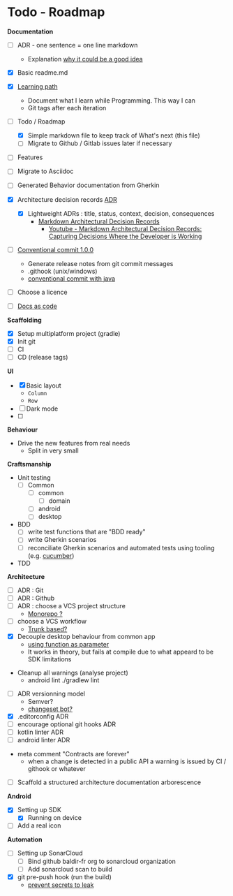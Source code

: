 # Todo - Roadmap

**Documentation**

- [ ] ADR - one sentence = one line markdown
  - Explanation [why it could be a good idea](https://asciidoctor.org/docs/asciidoc-recommended-practices/#one-sentence-per-line)
- [X] Basic readme.md
- [X] [Learning path](Learning_path.md)
  - Document what I learn while Programming. This way I can
  - Git tags after each iteration
- [ ] Todo / Roadmap
  - [X] Simple markdown file to keep track of What's next (this file)
  - [ ] Migrate to Github / Gitlab issues later if necessary
- [ ] Features
- [ ] Migrate to Asciidoc
- [ ] Generated Behavior documentation from Gherkin
- [X] Architecture decision records [ADR](https://adr.github.io/)
  - [X] Lightweight ADRs : title, status, context, decision, consequences
    - [Markdown Architectural Decision Records](https://adr.github.io/madr/)
      - [Youtube - Markdown Architectural Decision Records: Capturing Decisions Where the Developer is Working](https://www.youtube.com/watch?v=t04uboZ9Lks)
- [ ] [Conventional commit 1.0.0](https://www.conventionalcommits.org/en/v1.0.0/)
  - Generate release notes from git commit messages
  - .githook (unix/windows)
  - [conventional commit with java](https://dwmkerr.com/conventional-commits-and-semantic-versioning-for-java/)
- [ ] Choose a licence
- [ ] [Docs as code](https://www.writethedocs.org/guide/docs-as-code/)


**Scaffolding**

- [x] Setup multiplatform project (gradle)
- [x] Init git
- [ ] CI
- [ ] CD (release tags)

**UI**

- [x] Basic layout
    - `Column`
    - `Row`
- [ ] Dark mode
- [ ]

**Behaviour**

- Drive the new features from real needs
  - Split in very small

**Craftsmanship**

- Unit testing
  - [ ] Common
    - [ ] common
      - [ ] domain
    - [ ] android
    - [ ] desktop  
- BDD
  - [ ] write test functions that are "BDD ready"
  - [ ] write Gherkin scenarios
  - [ ] reconciliate Gherkin scenarios and automated tests using tooling 
    (e.g. [cucumber](https://cucumber.io/docs/installation/kotlin/))
- TDD

**Architecture**

- [ ] ADR : Git
- [ ] ADR : Github
- [ ] ADR : choose a VCS project structure
    - [Monorepo ?](https://monorepo.guide/)
- [ ] choose a VCS workflow 
    - [Trunk based?](https://trunkbaseddevelopment.com/)
- [x] Decouple desktop behaviour from common app
    - [using function as parameter](Learning_path/kotlin-pass-function-as-parameter.md)
    - It works in theory, but fails at compile due to what appeard to be SDK limitations 
- Cleanup all warnings (analyse project)
  - android lint ./gradlew lint
- [ ] ADR versionning model
    - Semver?
    - [changeset bot?](https://github.com/atlassian/changesets)
- [X] .editorconfig ADR
- [ ] encourage optional git hooks ADR
- [ ] kotlin linter ADR
- [ ] android linter ADR
- meta comment "Contracts are forever"
  - when a change is detected in a public API a warning is issued by CI / githook or whatever
- [ ] Scaffold a structured architecture documentation arborescence

**Android**

- [X] Setting up SDK
  - [X] Running on device
- [ ] Add a real icon
  
**Automation**

- [ ] Setting up SonarCloud
  - [ ] Bind github baldir-fr org to sonarcloud organization
  - [ ] Add sonarcloud scan to build
- [X] git pre-push hook (run the build)
  - [prevent secrets to leak](https://www.tygertec.com/git-hooks-practical-uses-windows/)
